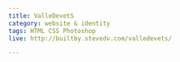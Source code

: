 ```yaml
---
title: ValleDevetS
category: website & identity
tags: HTML CSS Photoshop
live: http://builtby.stevedv.com/valledevets/

---
```

